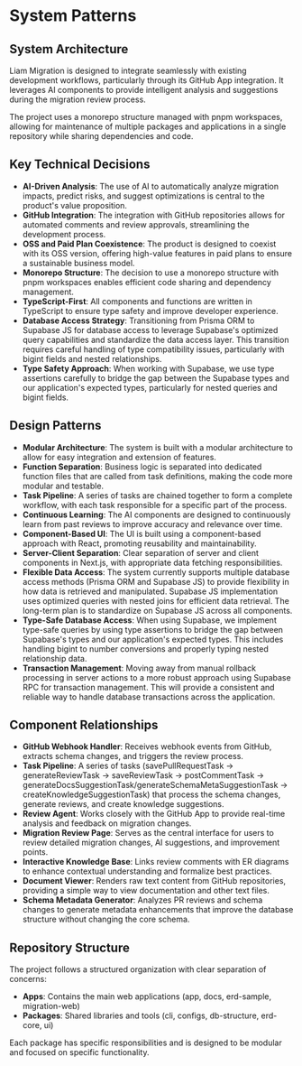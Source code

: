 # System Patterns

## System Architecture
Liam Migration is designed to integrate seamlessly with existing development workflows, particularly through its GitHub App integration. It leverages AI components to provide intelligent analysis and suggestions during the migration review process.

The project uses a monorepo structure managed with pnpm workspaces, allowing for maintenance of multiple packages and applications in a single repository while sharing dependencies and code.

## Key Technical Decisions
- **AI-Driven Analysis**: The use of AI to automatically analyze migration impacts, predict risks, and suggest optimizations is central to the product's value proposition.
- **GitHub Integration**: The integration with GitHub repositories allows for automated comments and review approvals, streamlining the development process.
- **OSS and Paid Plan Coexistence**: The product is designed to coexist with its OSS version, offering high-value features in paid plans to ensure a sustainable business model.
- **Monorepo Structure**: The decision to use a monorepo structure with pnpm workspaces enables efficient code sharing and dependency management.
- **TypeScript-First**: All components and functions are written in TypeScript to ensure type safety and improve developer experience.
- **Database Access Strategy**: Transitioning from Prisma ORM to Supabase JS for database access to leverage Supabase's optimized query capabilities and standardize the data access layer. This transition requires careful handling of type compatibility issues, particularly with bigint fields and nested relationships.
- **Type Safety Approach**: When working with Supabase, we use type assertions carefully to bridge the gap between the Supabase types and our application's expected types, particularly for nested queries and bigint fields.

## Design Patterns
- **Modular Architecture**: The system is built with a modular architecture to allow for easy integration and extension of features.
- **Function Separation**: Business logic is separated into dedicated function files that are called from task definitions, making the code more modular and testable.
- **Task Pipeline**: A series of tasks are chained together to form a complete workflow, with each task responsible for a specific part of the process.
- **Continuous Learning**: The AI components are designed to continuously learn from past reviews to improve accuracy and relevance over time.
- **Component-Based UI**: The UI is built using a component-based approach with React, promoting reusability and maintainability.
- **Server-Client Separation**: Clear separation of server and client components in Next.js, with appropriate data fetching responsibilities.
- **Flexible Data Access**: The system currently supports multiple database access methods (Prisma ORM and Supabase JS) to provide flexibility in how data is retrieved and manipulated. Supabase JS implementation uses optimized queries with nested joins for efficient data retrieval. The long-term plan is to standardize on Supabase JS across all components.
- **Type-Safe Database Access**: When using Supabase, we implement type-safe queries by using type assertions to bridge the gap between Supabase's types and our application's expected types. This includes handling bigint to number conversions and properly typing nested relationship data.
- **Transaction Management**: Moving away from manual rollback processing in server actions to a more robust approach using Supabase RPC for transaction management. This will provide a consistent and reliable way to handle database transactions across the application.

## Component Relationships
- **GitHub Webhook Handler**: Receives webhook events from GitHub, extracts schema changes, and triggers the review process.
- **Task Pipeline**: A series of tasks (savePullRequestTask → generateReviewTask → saveReviewTask → postCommentTask → generateDocsSuggestionTask/generateSchemaMetaSuggestionTask → createKnowledgeSuggestionTask) that process the schema changes, generate reviews, and create knowledge suggestions.
- **Review Agent**: Works closely with the GitHub App to provide real-time analysis and feedback on migration changes.
- **Migration Review Page**: Serves as the central interface for users to review detailed migration changes, AI suggestions, and improvement points.
- **Interactive Knowledge Base**: Links review comments with ER diagrams to enhance contextual understanding and formalize best practices.
- **Document Viewer**: Renders raw text content from GitHub repositories, providing a simple way to view documentation and other text files.
- **Schema Metadata Generator**: Analyzes PR reviews and schema changes to generate metadata enhancements that improve the database structure without changing the core schema.

## Repository Structure
The project follows a structured organization with clear separation of concerns:

- **Apps**: Contains the main web applications (app, docs, erd-sample, migration-web)
- **Packages**: Shared libraries and tools (cli, configs, db-structure, erd-core, ui)

Each package has specific responsibilities and is designed to be modular and focused on specific functionality.
